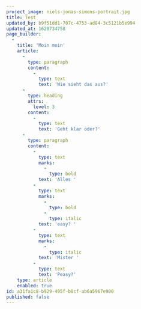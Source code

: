 ```yaml
---
project_image: niels-jonas-simons-portrait.jpg
title: Test
updated_by: b9f51dd1-707c-4753-ad84-3c5121b5e994
updated_at: 1620734758
page_builder:
  -
    title: 'Moin moin'
    article:
      -
        type: paragraph
        content:
          -
            type: text
            text: 'Wie sieht das aus?'
      -
        type: heading
        attrs:
          level: 3
        content:
          -
            type: text
            text: 'Geht klar oder?'
      -
        type: paragraph
        content:
          -
            type: text
            marks:
              -
                type: bold
            text: 'Alles '
          -
            type: text
            marks:
              -
                type: bold
              -
                type: italic
            text: 'easy? '
          -
            type: text
            marks:
              -
                type: italic
            text: 'Mister '
          -
            type: text
            text: 'Peasy?'
    type: article
    enabled: true
id: a31fa1c8-b929-495f-b8cf-ab6a5967e900
published: false
---
```

